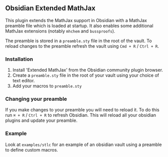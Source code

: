 ## Obsidian Extended MathJax

This plugin extends the MathJax support in Obsidian with a MathJax preamble file which is loaded at startup. It also enables some additional MathJax extensions (notably `mhchem` and `bussproofs`). 

The preamble is stored in a `preamble.sty` file in the root of the vault. To reload changes to the preamble refresh the vault using `Cmd + R` / `Ctrl + R`. 

### Installation 

1. Install 'Extended MathJax' from the Obsidian community plugin browser.
2. Create a `preamble.sty` file in the root of your vault using your choice of text editor.
3. Add your macros to `preamble.sty`

### Changing your preamble

If you make changes to your preamble you will need to reload it. To do this run `⌘ + R` / `Ctrl + R` to refresh Obsidian. This will reload all your obsidian plugins and update your preamble. 

### Example

Look at `examples/stlc` for an example of an obsidian vault using a preamble to define custom macros. 

